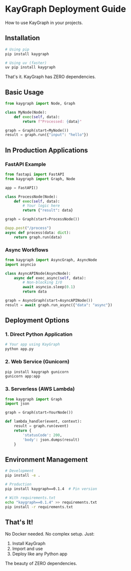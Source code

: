 # KayGraph Deployment Guide

How to use KayGraph in your projects.

## Installation

```bash
# Using pip
pip install kaygraph

# Using uv (faster)
uv pip install kaygraph
```

That's it. KayGraph has ZERO dependencies.

## Basic Usage

```python
from kaygraph import Node, Graph

class MyNode(Node):
    def exec(self, data):
        return f"Processed: {data}"

graph = Graph(start=MyNode())
result = graph.run({"input": "hello"})
```

## In Production Applications

### FastAPI Example
```python
from fastapi import FastAPI
from kaygraph import Graph, Node

app = FastAPI()

class ProcessNode(Node):
    def exec(self, data):
        # Your logic here
        return {"result": data}

graph = Graph(start=ProcessNode())

@app.post("/process")
async def process(data: dict):
    return graph.run(data)
```

### Async Workflows
```python
from kaygraph import AsyncGraph, AsyncNode
import asyncio

class AsyncAPINode(AsyncNode):
    async def exec_async(self, data):
        # Non-blocking I/O
        await asyncio.sleep(0.1)
        return data

graph = AsyncGraph(start=AsyncAPINode())
result = await graph.run_async({"data": "async"})
```

## Deployment Options

### 1. Direct Python Application
```bash
# Your app using KayGraph
python app.py
```

### 2. Web Service (Gunicorn)
```bash
pip install kaygraph gunicorn
gunicorn app:app
```

### 3. Serverless (AWS Lambda)
```python
from kaygraph import Graph
import json

graph = Graph(start=YourNode())

def lambda_handler(event, context):
    result = graph.run(event)
    return {
        'statusCode': 200,
        'body': json.dumps(result)
    }
```

## Environment Management

```bash
# Development
pip install -e .

# Production  
pip install kaygraph==0.1.4  # Pin version

# With requirements.txt
echo "kaygraph==0.1.4" >> requirements.txt
pip install -r requirements.txt
```

## That's It!

No Docker needed. No complex setup. Just:
1. Install KayGraph
2. Import and use
3. Deploy like any Python app

The beauty of ZERO dependencies.